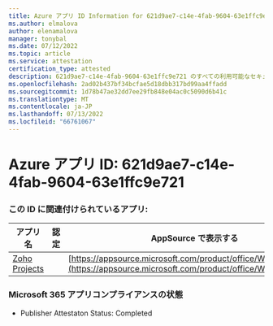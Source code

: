 ```yaml
---
title: Azure アプリ ID Information for 621d9ae7-c14e-4fab-9604-63e1ffc9e721
ms.author: elmalova
author: elenamalova
manager: tonybal
ms.date: 07/12/2022
ms.topic: article
ms.service: attestation
certification_type: attested
description: 621d9ae7-c14e-4fab-9604-63e1ffc9e721 のすべての利用可能なセキュリティとコンプライアンス情報。
ms.openlocfilehash: 2ad02b437bf34bcfae5d18dbb317bd99aa4ffadd
ms.sourcegitcommit: 1d78b47ae32dd7ee29fb848e04ac0c5090d6b41c
ms.translationtype: MT
ms.contentlocale: ja-JP
ms.lasthandoff: 07/13/2022
ms.locfileid: "66761067"
---
```

# <a name="azure-app-id-621d9ae7-c14e-4fab-9604-63e1ffc9e721"></a>Azure アプリ ID: 621d9ae7-c14e-4fab-9604-63e1ffc9e721


### <a name="apps-associated-with-this-id"></a>この ID に関連付けられているアプリ:
| **アプリ名** | **認定** | **AppSource で表示する** |
|--------------|---------------|-----------------------|
| [Zoho Projects](../forward/WA104381668.md) |  | [https://appsource.microsoft.com/product/office/WA104381668](https://appsource.microsoft.com/product/office/WA104381668) |

### <a name="microsoft-365-app-compliance-status"></a>Microsoft 365 アプリコンプライアンスの状態
- Publisher Attestaton Status: Completed

